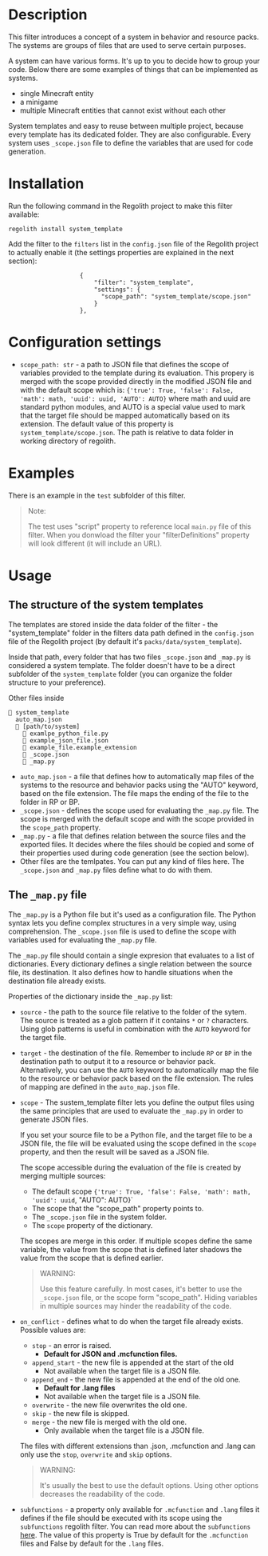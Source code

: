 # Description
This filter introduces a concept of a system in behavior and resource packs.
The systems are groups of files that are used to serve certain purposes.

A system can have various forms. It's up to you to decide how to group your
code. Below there are some examples of things that can be implemented as
systems.
- single Minecraft entity
- a minigame
- multiple Minecraft entities that cannot exist without each other

System templates and easy to reuse between multiple project, because every
template has its dedicated folder. They are also configurable. Every system
uses `_scope.json` file to define the variables that are used for
code generation.

# Installation
Run the following command in the Regolith project to make this filter
available:
```
regolith install system_template
```
Add the filter to the `filters` list in the `config.json` file of the Regolith
project to actually enable it (the settings properties are explained in the
next section):
```
                    {
                        "filter": "system_template",
                        "settings": {
                          "scope_path": "system_template/scope.json"
                        }
                    },
```

# Configuration settings
- `scope_path: str` - a path to JSON file that diefines the scope of variables provided
  to the template during its evaluation. This propery is merged with the scope
  provided directly in the modified JSON file and with the default scope which is:
  `{'true': True, 'false': False, 'math': math, 'uuid': uuid, 'AUTO': AUTO}`
  where math and uuid are standard python modules, and AUTO is a special value
  used to mark that the target file should be mapped automatically based on its
  extension. The default value of this property is `system_template/scope.json`.
  The path is relative to data folder in working directory of regolith.

# Examples
There is an example in the `test` subfolder of this filter.

> Note:
>
> The test uses "script" property to reference local `main.py` file of this
> filter. When you donwload the filter your "filterDefinitions" property will
> look different (it will include an URL).


# Usage
## The structure of the system templates
The templates are stored inside the data folder of the filter - the
"system_template" folder in the filters data path defined in the `config.json`
file of the Regolith project (by default it's `packs/data/system_template`).

Inside that path, every folder that has two files `_scope.json` and `_map.py`
is considered a system template. The folder doesn't have to be a direct
subfolder of the `system_template` folder (you can organize the folder
structure to your preference).

Other files inside
```
📁 system_template
  auto_map.json
  📁 [path/to/system]
    📝 examlpe_python_file.py
    📝 example_json_file.json
    📝 example_file.example_extension
    📝 _scope.json
    📝 _map.py
```
- `auto_map.json` - a file that defines how to automatically map files of the
  systems to the resource and behavior packs using the "AUTO" keyword, based
  on the file extension. The file maps the ending of the file to the folder
  in RP or BP.
- `_scope.json` - defines the scope used for evaluating the `_map.py`
  file. The scope is merged with the default scope and with the scope provided
  in the `scope_path` property.
- `_map.py` - a file that defines relation between the source files and
  the exported files. It decides where the files should be copied and some of
  their properties used during code generation (see the section below).
- Other files are the temlpates. You can put any kind of files here. The
  `_scope.json` and `_map.py` files define what to do with them.

## The `_map.py` file

The `_map.py` is a Python file but it's used as a configuration file. The
Python syntax lets you define complex structures in a very simple way, using
comprehension. The `_scope.json` file is used to define the scope with variables
used for evaluating the `_map.py` file.

The `_map.py` file should contain a single expresion that evaluates to a
list of dictionaries. Every dictionary defines a single relation between the
source file, its destination. It also defines how to handle situations when
the destination file already exists.

Properties of the dictionary inside the `_map.py` list:
- `source` - the path to the source file relative to the folder of the sytem.
  The source is treated as a glob pattern if it contains `*` or `?` characters.
  Using glob patterns is useful in combination with the `AUTO` keyword for the
  target file.
- `target` - the destination of the file. Remember to include `RP` or `BP` in
  the destination path to output it to a resource or behavior pack. Alternatively,
  you can use the `AUTO` keyword to automatically map the file to the resource
  or behavior pack based on the file extension. The rules of mapping are
  defined in the `auto_map.json` file.
- `scope` - The sustem_template filter lets you define the output files using
  the same principles that are used to evaluate the `_map.py` in order to
  generate JSON files.

  If you set your source file to be a Python file, and the target file to be
  a JSON file, the file will be evaluated using the scope defined in the
  `scope` property, and then the result will be saved as a JSON file.

  The scope accessible during the evaluation of the file is created by merging
  multiple sources:
  - The default scope `{'true': True, 'false': False, 'math': math, 'uuid': uuid`, "AUTO": AUTO}`
  - The scope that the "scope_path" property points to.
  - The `_scope.json` file in the system folder.
  - The `scope` property of the dictionary.

  The scopes are merge in this order. If multiple scopes define the same variable,
  the value from the scope that is defined later shadows the value from the
  scope that is defined earlier.

  > WARNING:
  >
  > Use this feature carefully. In most cases, it's better to use the `_scope.json`
  > file, or the scope form "scope_path". Hiding variables in multiple sources may
  > hinder the readability of the code.

- `on_conflict` - defines what to do when the target file already exists.
  Possible values are:
  - `stop` - an error is raised.
    - **Default for JSON and .mcfunction files.**
  - `append_start` - the new file is appended at the start of the old
    - Not available when the target file is a JSON file.
  - `append_end` - the new file is appended at the end of the old one.
    - **Default for .lang files**
    - Not available when the target file is a JSON file.
  - `overwrite` - the new file overwrites the old one.
  - `skip` - the new file is skipped.
  - `merge` - the new file is merged with the old one.
    - Only available when the target file is a JSON file.

  The files with different extensions than .json, .mcfunction and .lang can
  only use the `stop`, `overwrite` and `skip` options.

  > WARNING:
  >
  > It's usually the best to use the default options.
  > Using other options decreases the readability of the code.

- `subfunctions` - a property only available for `.mcfunction` and `.lang` files
  it defines if the file should be executed with its scope using the `subfunctions`
  regolith filter. You can read more about the `subfunctions`
  [here](https://github.com/Nusiq/regolith-filters/tree/master/subfunctions). The
  value of this property is True by default for the `.mcfunction` files and
  False by default for the `.lang` files.
